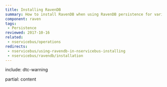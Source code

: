 ```yaml
---
title: Installing RavenDB
summary: How to install RavenDB when using RavenDB persistence for various versions of NServiceBus.
component: raven
tags:
 - Persistence
reviewed: 2017-10-16
related:
 - nservicebus/operations
redirects:
 - nservicebus/using-ravendb-in-nservicebus-installing
 - nservicebus/ravendb/installation
---
```


include: dtc-warning

partial: content
